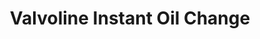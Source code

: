 ---
title: "Valvoline Instant Oil Change"
url: /medford/valvoline-instant-oil-change/
shop: Autowerkstatt
---